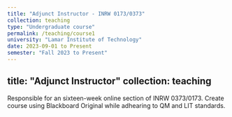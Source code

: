 ```yaml
---
title: "Adjunct Instructor - INRW 0173/0373"
collection: teaching
type: "Undergraduate course"
permalink: /teaching/course1
university: "Lamar Institute of Technology"
date: 2023-09-01 to Present
semester: "Fall 2023 to Present"
---
```

title: "Adjunct Instructor"
collection: teaching
---
Responsible for an sixteen-week online section of INRW 0373/0173.
Create course using Blackboard Original while adhearing to QM and LIT standards.
